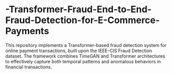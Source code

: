 # -Transformer-Fraud-End-to-End-Fraud-Detection-for-E-Commerce-Payments
This repository implements a  Transformer-based fraud detection system for online payment transactions, built upon the IEEE-CIS Fraud Detection dataset. The framework combines TimeGAN and Transformer architectures to effectively capture both temporal patterns and anomalous behaviors in financial transactions.
